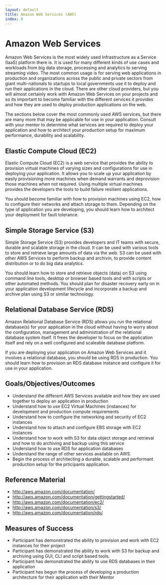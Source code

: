 ```yaml
---
layout: default
title: Amazon Web Services (AWS) 
index: 0
---
```


Amazon Web Services
===================

Amazon Web Services is the most widely used Infrastructure as a Service (IaaS) platform there is. It is used for many different kinds of use cases and workloads from big data storage, processing and analytics to serving streaming video. The most common usage is for serving web applications in production and organizations across the public and private sectors from giant multi-nationals to startups to local governments use it to deploy and run their applications in the cloud. There are other cloud providers, but you will almost certainly work with Amazon Web Services on your projects and so its important to become familiar with the different services it provides and how they are used to deploy production applications on the web. 

The sections below cover the most commonly used AWS services, but there are many more that may be applicable for use in your application. Consult with your mentor to determine what services are required to deploy your application and how to architect your production setup for maximum performance, durability and scalability.

Elastic Compute Cloud (EC2)
---------------------------

Elastic Compute Cloud (EC2) is a web service that provides the ability to provision virtual machines of varying sizes and configurations for use in deploying your application. It allows you to scale up your application by easily provisioning more machines when demand warrants and deprovision those machines when not required. Using multiple virtual machines provides the developers the tools to build failure resilient applications.

You should become familiar with how to provision machines using EC2, how to configure their networks and attach storage to them. Depending on the type of application you are developing, you should learn how to architect your deployment for fault tolerance.

Simple Storage Service (S3)
---------------------------

Simple Storage Service (S3) provides developers and IT teams with secure, durable and scalable storage in the cloud. It can be used with various tools to store and retrieve large amounts of data via the web. S3 can be used with other AWS Services to perform backup and archivin, to provide content distribution or to do big data analytics. 

You should learn how to store and retrieve objects (data) on S3 using command line tools, desktop or browser based tools and with scripts or other automated methods. You should plan for disaster recovery early on in your application development lifecycle and incorporate a backup and archive plan using S3 or similar technology. 

Relational Database Service (RDS)
---------------------------------

Amazon Relational Database Service (RDS) allows you run the relational database(s) for your application in the cloud without having to worry about the configuration, management and administration of the relational database system itself. It frees the developer to focus on the application itself and rely on a well configured and scaleable database platform. 

If you are deploying your application on Amazon Web Services and it involves a relational database, you should be using RDS in production. You should learn how to provision an RDS database instance and configure it for use in your application.  


Goals/Objectives/Outcomes
-------------------------

* Understand the different AWS Services available and how they are used together to deploy an application in production
* Understand how to use EC2 Virtual Machines (instances) for development and production compute requirements
* Understand how to configure the networking and security of EC2 instances 
* Understand how to attach and configure EBS storage with EC2 instances
* Understand how to work with S3 for data object storage and retrieval and how to do archiving and backup using this service
* Understand how to use RDS for application databases
* Understand the range of other services available on AWS.
* Begin the process of architecting a durable, scalable and performant production setup for the prticipants application.

Reference Material
------------------

* http://aws.amazon.com/documentation/
* http://aws.amazon.com/documentation/gettingstarted/
* http://aws.amazon.com/documentation/ec2/
* http://aws.amazon.com/documentation/s3/
* http://aws.amazon.com/documentation/rds/


Measures of Success
-------------------

* Participant has demonstrated the ability to provision and work with EC2 instances for their project
* Participant has demonstrated the ability to work with S3 for backup and archiving using GUI, CLI and script based tools.
* Participant has demonstrated the ability to use RDS databases in their application
* Participant has begun the process of developing a production architecture for their application with their Mentor
